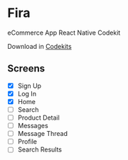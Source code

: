 # Fira

eCommerce App React Native Codekit

Download in [Codekits](https://codekits.co/fira.html)

## Screens

- [x] Sign Up
- [x] Log In
- [x] Home
- [ ] Search
- [ ] Product Detail
- [ ] Messages
- [ ] Message Thread
- [ ] Profile
- [ ] Search Results
